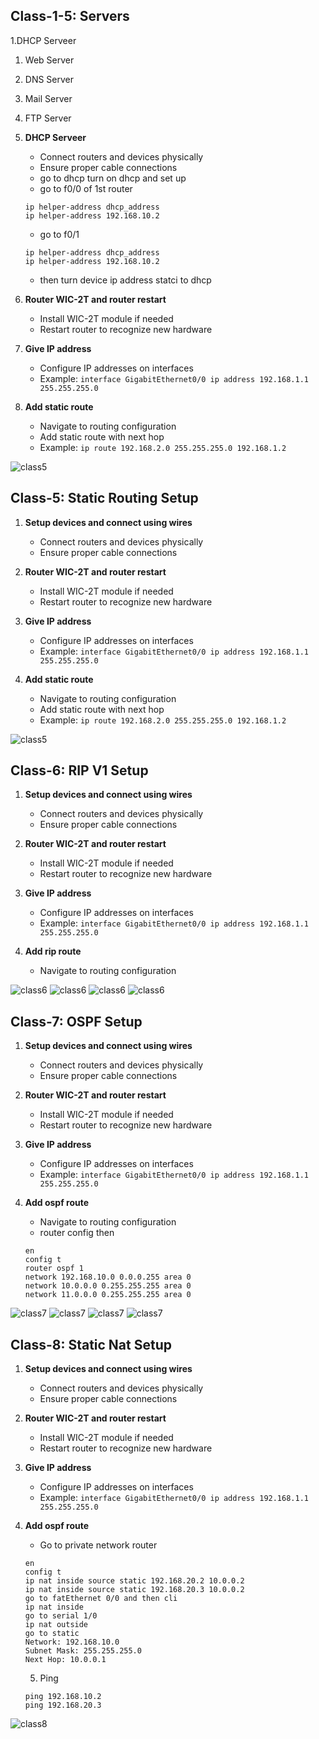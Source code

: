 ## Class-1-5: Servers
1.DHCP Serveer
1. Web Server
2. DNS Server
4. Mail Server
5. FTP Server


1. **DHCP Serveer**
   - Connect routers and devices physically
   - Ensure proper cable connections
   - go to dhcp turn on dhcp and set up
   - go to f0/0 of 1st router
   ```
   ip helper-address dhcp_address
   ip helper-address 192.168.10.2
   ```
   - go to f0/1
    ```
   ip helper-address dhcp_address
   ip helper-address 192.168.10.2
   ```
   - then turn device ip address statci to dhcp

2. **Router WIC-2T and router restart**
   - Install WIC-2T module if needed
   - Restart router to recognize new hardware

3. **Give IP address**
   - Configure IP addresses on interfaces
   - Example: `interface GigabitEthernet0/0 ip address 192.168.1.1 255.255.255.0`

4. **Add static route**
   - Navigate to routing configuration
   - Add static route with next hop
   - Example: `ip route 192.168.2.0 255.255.255.0 192.168.1.2`
   
![class5](/assets/5.static_routing.png)



## Class-5: Static Routing Setup

1. **Setup devices and connect using wires**
   - Connect routers and devices physically
   - Ensure proper cable connections

2. **Router WIC-2T and router restart**
   - Install WIC-2T module if needed
   - Restart router to recognize new hardware

3. **Give IP address**
   - Configure IP addresses on interfaces
   - Example: `interface GigabitEthernet0/0 ip address 192.168.1.1 255.255.255.0`

4. **Add static route**
   - Navigate to routing configuration
   - Add static route with next hop
   - Example: `ip route 192.168.2.0 255.255.255.0 192.168.1.2`
   
![class5](/assets/5.static_routing.png)
<!--  <img src="https://github.com/masterArnob/CN-Lab/blob/main/class%205.png" /> -->



## Class-6: RIP V1 Setup

1. **Setup devices and connect using wires**
   - Connect routers and devices physically
   - Ensure proper cable connections

2. **Router WIC-2T and router restart**
   - Install WIC-2T module if needed
   - Restart router to recognize new hardware

3. **Give IP address**
   - Configure IP addresses on interfaces
   - Example: `interface GigabitEthernet0/0 ip address 192.168.1.1 255.255.255.0`

4. **Add rip route**
   - Navigate to routing configuration

![class6](/assets/6.rip_1.png)
![class6](/assets/6.rip_2.png)
![class6](/assets/6.rip_3.png)
![class6](/assets/6.rip_4.png)




 ## Class-7: OSPF Setup

1. **Setup devices and connect using wires**
   - Connect routers and devices physically
   - Ensure proper cable connections

2. **Router WIC-2T and router restart**
   - Install WIC-2T module if needed
   - Restart router to recognize new hardware

3. **Give IP address**
   - Configure IP addresses on interfaces
   - Example: `interface GigabitEthernet0/0 ip address 192.168.1.1 255.255.255.0`

4. **Add ospf route**
   - Navigate to routing configuration
   - router config then
   ```
   en
   config t
   router ospf 1
   network 192.168.10.0 0.0.0.255 area 0
   network 10.0.0.0 0.255.255.255 area 0
   network 11.0.0.0 0.255.255.255 area 0
   
   ```

![class7](/assets/ospf.png)
![class7](/assets/ospf_1.png)
![class7](/assets/ospf_2.png)
![class7](/assets/ospf_3.png)





 ## Class-8: Static Nat Setup

1. **Setup devices and connect using wires**
   - Connect routers and devices physically
   - Ensure proper cable connections

2. **Router WIC-2T and router restart**
   - Install WIC-2T module if needed
   - Restart router to recognize new hardware

3. **Give IP address**
   - Configure IP addresses on interfaces
   - Example: `interface GigabitEthernet0/0 ip address 192.168.1.1 255.255.255.0`

4. **Add ospf route**
   - Go to private network router
   ```
   en
   config t
   ip nat inside source static 192.168.20.2 10.0.0.2
   ip nat inside source static 192.168.20.3 10.0.0.2
   go to fatEthernet 0/0 and then cli
   ip nat inside
   go to serial 1/0
   ip nat outside
   go to static
   Network: 192.168.10.0
   Subnet Mask: 255.255.255.0
   Next Hop: 10.0.0.1
   ```
   5. Ping 
   ```
   ping 192.168.10.2
   ping 192.168.20.3
   ```

![class8](/assets/static_nat.png)




